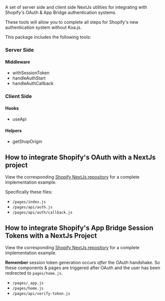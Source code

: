 A set of server side and client side NextJs utilities for integrating with Shopify's OAuth & App Bridge authentication systems.

These tools will allow you to complete all steps for Shopify's new authentication system without Koa.js.

This package includes the following tools:

### Server Side

#### Middleware
* withSessionToken
* handleAuthStart
* handleAuthCallback

### Client Side

#### Hooks
* useApi

#### Helpers
* getShopOrigin


## How to integrate Shopify's OAuth with a NextJs project

View the corresponding [Shopify NextJs repository](https://github.com/ctrlaltdylan/shopify-session-tokens-nextjs) for a complete implementation example.

Specifically these files:

* `/pages/index.js`
* `/pages/api/auth.js`
* `/pages/api/auth/callback.js`

## How to integrate Shopify's App Bridge Session Tokens with a NextJs Project

View the corresponding [Shopify NextJs repository](https://github.com/ctrlaltdylan/shopify-session-tokens-nextjs) for a complete implementation example.

**Remember** session token generation occurs _after_ the OAuth handshake. So these components & pages are triggered after OAuth and the user has been redirected to `pages/home.js`.

* `/pages/_app.js`
* `/pages/home.js`
* `/pages/api/verify-token.js`
